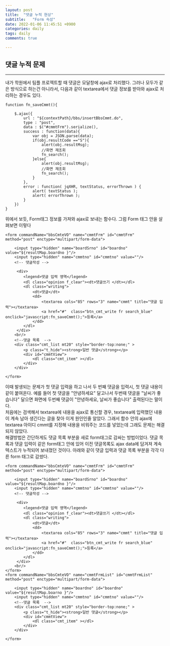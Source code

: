 ```yaml
---
layout: post
title:  "댓글 누적 현상"
subtitle:   "Form 속성"
date: 2022-01-06 11:45:51 +0900
categories: daily
tags: daily
comments: true

---
```


## 댓글 누적 문제
---

내가 학원에서 팀플 프로젝트할 때 댓글은 모달창에 ajax로 처리했다. 그러나 모두가 같은 방식으로 하는건 아니라서, 다음과 같이 textarea에서 댓글 정보를 받아와 ajax로 처리하는 경우도 있다.

```
function fn_saveCmmt(){
	
	$.ajax({
		url : "${contextPath}/bbs/insertBbsCmmt.do",
		type : "post",
		data : $("#cmmtFrm").serialize(),
		success : function(data){
			var obj = JSON.parse(data);
			if(obj.resultCode =="S"){
				alert(obj.resultMsg);
				//화면 재조회
				fn_search();
			}else{
				alert(obj.resultMsg);
				//화면 재조회
				fn_search();
			}
		},
		error : function( jqXHR, textStatus, errorThrown ) {
			alert( textStatus );
			alert( errorThrown );
		}
	})
}
```
위에서 보듯, Form태그 정보를 가져와 ajax로 보내는 함수다. 그럼 Form 태그 안을 살펴보면 이렇다

```
<form commandName="bbsCmteVO" name="cmmtFrm" id="cmmtFrm" method="post" enctype="multipart/form-data">

    <input type="hidden" name="boardSrno" id="boardno" value="${resultMap.boardno }"/>
    <input type="hidden" name="cmmtno" id="cmmtno" value=""/>
	<!-- 댓글작성 -->

   	 <div>
    	<legend>댓글 입력 영역</legend>
   		<dl class="opinion f_clear"><dt>댓글쓰기 </dt></dl>
   		<dl class="writing">
			<dt>댓글</dt>
			<dd>
				<textarea cols="85" rows="3" name="cmmt" title="댓글 입력"></textarea>
				<a href="#"  class="btn_cmt_write fr search_blue" onclick="javascript:fn_saveCmmt();">등록</a>
			</dd>
		</dl>
   	 </div>
	<br/>
	<!--댓글 목록  -->
	<div class="cmt_list mt20" style="border-top:none;" >
		<p class="t_hide"><strong>일반 댓글</strong></p>
		<div id="cmmtView">
			<dl class="cmt_item" ></dl>
		</div>
	</div>	
	
</form>
```
이때 발생되는 문제가 첫 댓글 입력을 하고 나서 두 번째 댓글을 입력시, 첫 댓글 내용이 같이 붙여온다. 예를 들어 첫 댓글을 "안녕하세요" 달고나서 두번때 댓글을 "날씨가 좋습니다" 달으면 화면에 두번째 댓글이 "안녕하세요, 날씨가 좋습니다" 출력된다는 말이다. <br>
처음에는 검색해서 textarea에 내용을 ajax로 통신할 경우, textarea에 입력했던 내용이 계속 남아 생긴다는 글을 찾아 이게 원인인줄 알았다. 그래서 함수 안의 ajax에 textarea 아이디 cmmt를 지정해 내용을 비워주는 코드를 넣었는데 그래도 문제는 해결되지 않았다.<br>
해결방법은 간단하게도 댓글 목록 부분을 새로 form태그로 감싸는 방법이었다. 댓글 목록과 댓글 입력이 같은 form태그 안에 있어 이전 댓글목록도 ajax data에 담겨져 계속 텍스트가 누적되어 보내졌던 것이다. 아래와 같이 댓글 입력과 댓글 목록 부분을 각각 다른 form 태그로 감쌌다.

```
<form commandName="bbsCmteVO" name="cmmtFrm" id="cmmtFrm" method="post" enctype="multipart/form-data">

    <input type="hidden" name="boardSrno" id="boardno" value="${resultMap.boardno }"/>
    <input type="hidden" name="cmmtno" id="cmmtno" value=""/>
	<!-- 댓글작성 -->

   	 <div>
    	<legend>댓글 입력 영역</legend>
   		<dl class="opinion f_clear"><dt>댓글쓰기 </dt></dl>
   		<dl class="writing">
			<dt>댓글</dt>
			<dd>
				<textarea cols="85" rows="3" name="cmmt" title="댓글 입력"></textarea>
				<a href="#"  class="btn_cmt_write fr search_blue" onclick="javascript:fn_saveCmmt();">등록</a>
			</dd>
		</dl>
   	 </div>
	<br/>
</form>
<form commandName="bbsCmteVO" name="cmmtFrmList" id="cmmtFrmList" method="post" enctype="multipart/form-data">

    <input type="hidden" name="boardno" id="boardno" value="${resultMap.boarno }"/>
    <input type="hidden" name="cmmtno" id="cmmtno" value=""/>
	<!--댓글 목록  -->
	<div class="cmt_list mt20" style="border-top:none;" >
		<p class="t_hide"><strong>일반 댓글</strong></p>
		<div id="cmmtView">
			<dl class="cmt_item" ></dl>
		</div>
	</div>	
	
</form>
```